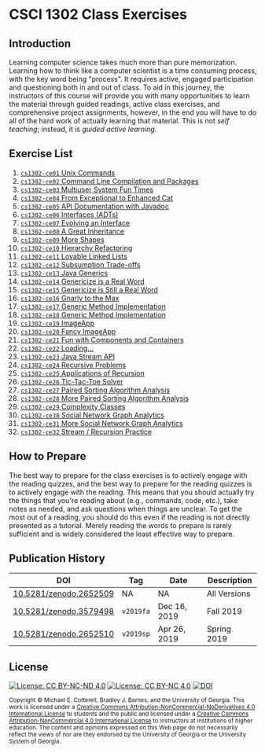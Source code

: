# CSCI 1302 Class Exercises

## Introduction 

Learning computer science takes much more than pure memorization. Learning how
to think like a computer scientist is a time consuming process, with the key
word being "process". It requires active, engaged participation and questioning
both in and out of class. To aid in this journey, the instructors of this 
course will provide you with many opportunities to learn the material through 
guided readings, active class exercises, and comprehensive project assignments,
however, in the end you will have to do all of the hard work of actually learning 
that material. This is not *self teaching*; instead, it is *guided active learning*.

## Exercise List 

1. [`cs1302-ce01` Unix Commands](https://github.com/cs1302uga/cs1302-ce01)
1. [`cs1302-ce02` Command Line Compilation and Packages](https://github.com/cs1302uga/cs1302-ce02)
1. [`cs1302-ce03` Multiuser System Fun Times](https://github.com/cs1302uga/cs1302-ce03)
1. [`cs1302-ce04` From Exceptional to Enhanced Cat](https://github.com/cs1302uga/cs1302-ce04)
1. [`cs1302-ce05` API Documentation with Javadoc](https://github.com/cs1302uga/cs1302-ce05)
1. [`cs1302-ce06` Interfaces (ADTs)](https://github.com/cs1302uga/cs1302-ce06)
1. [`cs1302-ce07` Evolving an Interface](https://github.com/cs1302uga/cs1302-ce07)
1. [`cs1302-ce08` A Great Inheritance](https://github.com/cs1302uga/cs1302-ce08)
1. [`cs1302-ce09` More Shapes](https://github.com/cs1302uga/cs1302-ce09)
1. [`cs1302-ce10` Hierarchy Refactoring](https://github.com/cs1302uga/cs1302-ce10)
1. [`cs1302-ce11` Lovable Linked Lists](https://github.com/cs1302uga/cs1302-ce11)
1. [`cs1302-ce12` Subsumption Trade-offs](https://github.com/cs1302uga/cs1302-ce12)
1. [`cs1302-ce13` Java Generics](https://github.com/cs1302uga/cs1302-ce13)
1. [`cs1302-ce14` Genericize is a Real Word](https://github.com/cs1302uga/cs1302-ce14)
1. [`cs1302-ce15` Genericize is Still a Real Word](https://github.com/cs1302uga/cs1302-ce15)
1. [`cs1302-ce16` Gnarly to the Max](https://github.com/cs1302uga/cs1302-ce16)
1. [`cs1302-ce17` Generic Method Implementation](https://github.com/cs1302uga/cs1302-ce17)
1. [`cs1302-ce18` Generic Method Implementation](https://github.com/cs1302uga/cs1302-ce18)
1. [`cs1302-ce19` ImageApp](https://github.com/cs1302uga/cs1302-ce19)
1. [`cs1302-ce20` Fancy ImageApp](https://github.com/cs1302uga/cs1302-ce20)
1. [`cs1302-ce21` Fun with Components and Containers](https://github.com/cs1302uga/cs1302-ce21)
1. [`cs1302-ce22` Loading...](https://github.com/cs1302uga/cs1302-ce22)
1. [`cs1302-ce23` Java Stream API](https://github.com/cs1302uga/cs1302-ce23)
1. [`cs1302-ce24` Recursive Problems](https://github.com/cs1302uga/cs1302-ce24)
1. [`cs1302-ce25` Applications of Recursion](https://github.com/cs1302uga/cs1302-ce25)
1. [`cs1302-ce26` Tic-Tac-Toe Solver](https://github.com/cs1302uga/cs1302-ce26)
1. [`cs1302-ce27` Paired Sorting Algorithm Analysis](https://github.com/cs1302uga/cs1302-ce27)
1. [`cs1302-ce28` More Paired Sorting Algorithm Analysis](https://github.com/cs1302uga/cs1302-ce28)
1. [`cs1302-ce29` Complexity Classes](https://github.com/cs1302uga/cs1302-ce29)
1. [`cs1302-ce30` Social Network Graph Analytics](https://github.com/cs1302uga/cs1302-ce30)
1. [`cs1302-ce31` More Social Network Graph Analytics](https://github.com/cs1302uga/cs1302-ce31)
1. [`cs1302-ce32` Stream / Recursion Practice](https://github.com/cs1302uga/cs1302-ce32)

## How to Prepare

The best way to prepare for the class exercises is to actively engage with the reading 
quizzes, and the best way to prepare for the reading quizzes is to actively engage with 
the reading. This means that you should actually try the things that you're reading about
(e.g., commands, code, etc.), take notes as needed, and ask questions when things are unclear. 
To get the most out of a reading, you should do this even if the reading is not directly 
presented as a tutorial. Merely reading the words to prepare is rarely sufficient and is
widely considered the least effective way to prepare.  

## Publication History

| DOI | Tag | Date | Description |
|-----|-----|------|-------------|
| [10.5281/zenodo.2652509](https://doi.org/10.5281/zenodo.2652509) | NA        | NA           | All Versions |
| [10.5281/zenodo.3579498](https://doi.org/10.5281/zenodo.3579498) | `v2019fa` | Dec 16, 2019 | Fall 2019    |
| [10.5281/zenodo.2652510](https://doi.org/10.5281/zenodo.2652510) | `v2019sp` | Apr 26, 2019 | Spring 2019  |

## License

[![License: CC BY-NC-ND 4.0](https://img.shields.io/badge/License-CC%20BY--NC--ND%204.0-lightgrey.svg)](http://creativecommons.org/licenses/by-nc-nd/4.0/) [![License: CC BY-NC 4.0](https://img.shields.io/badge/Instructor%20License-CC%20BY--NC%204.0-lightgrey.svg)](http://creativecommons.org/licenses/by-nc/4.0/) [![DOI](https://zenodo.org/badge/DOI/10.5281/zenodo.2652509.svg)](https://doi.org/10.5281/zenodo.2652509)

<small>
Copyright &copy; Michael E. Cotterell, Bradley J. Barnes, and the University of Georgia.
This work is licensed under 
a <a rel="license" href="http://creativecommons.org/licenses/by-nc-nd/4.0/">Creative Commons Attribution-NonCommercial-NoDerivatives 4.0 International License</a> to students and the public and licensed under
a <a rel="license" href="http://creativecommons.org/licenses/by-nc/4.0/">Creative Commons Attribution-NonCommercial 4.0 International License</a> to instructors at institutions of higher education.
The content and opinions expressed on this Web page do not necessarily reflect the views of nor are they endorsed by the University of Georgia or the University System of Georgia.
</small>

